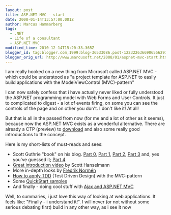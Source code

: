```yaml
---
layout: post
title: ASP.NET MVC - start
date: 2008-01-14T13:57:00.001Z
author: Marcus Hammarberg
tags:
  - .NET
  - Life of a consultant
  - ASP.NET MVC
modified_time: 2010-12-14T15:20:33.365Z
blogger_id: tag:blogger.com,1999:blog-36533086.post-1223226366906556291
blogger_orig_url: http://www.marcusoft.net/2008/01/aspnet-mvc-start.html
---
```


I am really hooked on a new thing from Microsoft called ASP.NET
MVC - which could be understood as "a project template for ASP.NET to
easily build applications with the ModelViewControl (MVC)-pattern"

I can now safely confess that i have actually never liked or fully
understood the ASP.NET programming model with Web Forms and User
Controls. It just to complicated to digest - a lot of events firing, on
some you can see the controls of the page and on other you don't. I
don't like it! At all!

But that is all in the passed from now (for me and a lot of other as it
seems), because now the ASP.NET MVC exists as a wonderful alternative.
There are already a CTP (preview) to
[download](http://asp.net/downloads/3.5-extensions/) and also some
really good introductions to the concept.

Here is my short-lists of must-reads and sees:

- Scott Guthrie "book" on his blog. [Part
    0](http://weblogs.asp.net/scottgu/archive/2007/10/14/asp-net-mvc-framework.aspx),
    [Part
    1](http://weblogs.asp.net/scottgu/archive/2007/11/13/asp-net-mvc-framework-part-1.aspx),
    [Part
    2](http://weblogs.asp.net/scottgu/archive/2007/12/03/asp-net-mvc-framework-part-2-url-routing.aspx),
    [Part
    3](http://weblogs.asp.net/scottgu/archive/2007/12/06/asp-net-mvc-framework-part-3-passing-viewdata-from-controllers-to-views.aspx)
    and, yes you've guessed it; [Part
    4](http://weblogs.asp.net/scottgu/archive/2007/12/09/asp-net-mvc-framework-part-4-handling-form-edit-and-post-scenarios.aspx)
- [Great introduction
    video](http://download.microsoft.com/download/f/e/b/febedc0c-dd47-4062-ad53-40e34d556a5d/ScottHanselmanIntroToMVC.wmv)
    by Scott Hanselmann
- More in-depth looks by [Fredrik
    Normén](http://fredrik.nsquared2.com/ShowCategory.aspx?categoryId=30)
- [How to apply
    TDD](http://haacked.com/archive/2007/12/07/tdd-and-dependency-injection-with-asp.net-mvc.aspx)
    (Test Driven Design) with the MVC-pattern
- Some [QuickStart
    samples](http://quickstarts.asp.net/3-5-extensions/mvc/default.aspx)
- And finally - doing cool stuff with [Ajax and ASP.NET
    MVC](http://www.nikhilk.net/Ajax-MVC.aspx)

Well, to summaries, i just love this way of looking at web applications.
It feels like: "Finally - i understand it!". I will never (or not
without some serious debating first) build in any other way, as i see it
now
